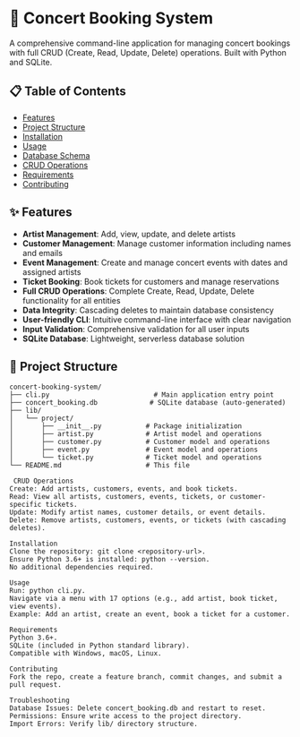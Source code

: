 # 🎵 Concert Booking System

A comprehensive command-line application for managing concert bookings with full CRUD (Create, Read, Update, Delete) operations. Built with Python and SQLite.

## 📋 Table of Contents

- [Features](#features)
- [Project Structure](#project-structure)
- [Installation](#installation)
- [Usage](#usage)
- [Database Schema](#database-schema)
- [CRUD Operations](#crud-operations)
- [Requirements](#requirements)
- [Contributing](#contributing)

## ✨ Features

- **Artist Management**: Add, view, update, and delete artists
- **Customer Management**: Manage customer information including names and emails
- **Event Management**: Create and manage concert events with dates and assigned artists
- **Ticket Booking**: Book tickets for customers and manage reservations
- **Full CRUD Operations**: Complete Create, Read, Update, Delete functionality for all entities
- **Data Integrity**: Cascading deletes to maintain database consistency
- **User-friendly CLI**: Intuitive command-line interface with clear navigation
- **Input Validation**: Comprehensive validation for all user inputs
- **SQLite Database**: Lightweight, serverless database solution

## 📁 Project Structure

```
concert-booking-system/
├── cli.py                          # Main application entry point
├── concert_booking.db             # SQLite database (auto-generated)
├── lib/
│   └── project/
│       ├── __init__.py           # Package initialization
│       ├── artist.py             # Artist model and operations
│       ├── customer.py           # Customer model and operations
│       ├── event.py              # Event model and operations
│       └── ticket.py             # Ticket model and operations
└── README.md                     # This file

 CRUD Operations
Create: Add artists, customers, events, and book tickets.
Read: View all artists, customers, events, tickets, or customer-specific tickets.
Update: Modify artist names, customer details, or event details.
Delete: Remove artists, customers, events, or tickets (with cascading deletes).

Installation
Clone the repository: git clone <repository-url>.
Ensure Python 3.6+ is installed: python --version.
No additional dependencies required.

Usage
Run: python cli.py.
Navigate via a menu with 17 options (e.g., add artist, book ticket, view events).
Example: Add an artist, create an event, book a ticket for a customer.

Requirements
Python 3.6+.
SQLite (included in Python standard library).
Compatible with Windows, macOS, Linux.

Contributing
Fork the repo, create a feature branch, commit changes, and submit a pull request.

Troubleshooting
Database Issues: Delete concert_booking.db and restart to reset.
Permissions: Ensure write access to the project directory.
Import Errors: Verify lib/ directory structure.